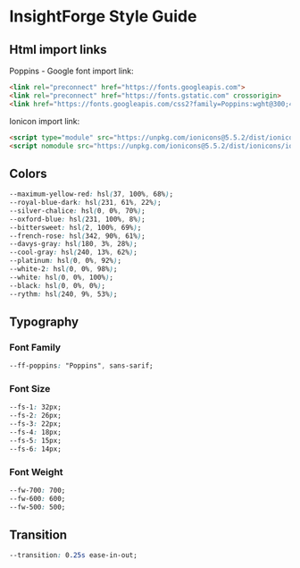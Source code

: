 # InsightForge Style Guide

## Html import links

Poppins - Google font import link:

``` html
<link rel="preconnect" href="https://fonts.googleapis.com">
<link rel="preconnect" href="https://fonts.gstatic.com" crossorigin>
<link href="https://fonts.googleapis.com/css2?family=Poppins:wght@300;400;500;600;700&display=swap" rel="stylesheet">
```

Ionicon import link:

``` html
<script type="module" src="https://unpkg.com/ionicons@5.5.2/dist/ionicons/ionicons.esm.js"></script>
<script nomodule src="https://unpkg.com/ionicons@5.5.2/dist/ionicons/ionicons.js"></script>
```

## Colors

``` css
--maximum-yellow-red: hsl(37, 100%, 68%);
--royal-blue-dark: hsl(231, 61%, 22%);
--silver-chalice: hsl(0, 0%, 70%);
--oxford-blue: hsl(231, 100%, 8%);
--bittersweet: hsl(2, 100%, 69%);
--french-rose: hsl(342, 90%, 61%);
--davys-gray: hsl(180, 3%, 28%);
--cool-gray: hsl(240, 13%, 62%);
--platinum: hsl(0, 0%, 92%);
--white-2: hsl(0, 0%, 98%);
--white: hsl(0, 0%, 100%);
--black: hsl(0, 0%, 0%);
--rythm: hsl(240, 9%, 53%);
```

## Typography

### Font Family

``` css
--ff-poppins: "Poppins", sans-sarif;
```

### Font Size

``` css
--fs-1: 32px;
--fs-2: 26px;
--fs-3: 22px;
--fs-4: 18px;
--fs-5: 15px;
--fs-6: 14px;
```

### Font Weight

``` css
--fw-700: 700;
--fw-600: 600;
--fw-500: 500;
```

## Transition

``` css
--transition: 0.25s ease-in-out;
```
